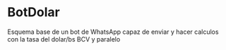 # BotDolar
 Esquema base de un bot de WhatsApp capaz de enviar y hacer calculos con la tasa del dolar/bs BCV y paralelo
